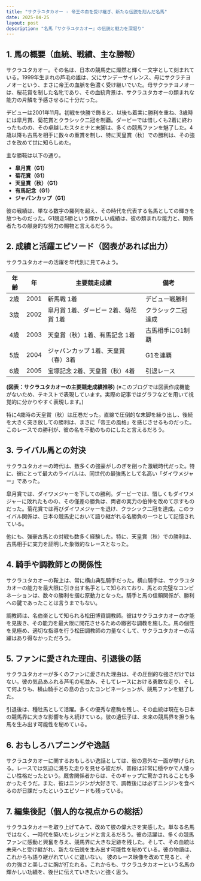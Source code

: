 ```yaml
---
title: "サクラユタカオー - 帝王の血を受け継ぎ、新たな伝説を刻んだ名馬"
date: 2025-04-25
layout: post
description: "名馬『サクラユタカオー』の伝説と魅力を深堀り"
---
```


## 1. 馬の概要（血統、戦績、主な勝鞍）

サクラユタカオー。その名は、日本の競馬史に燦然と輝く一文字として刻まれている。1999年生まれの芦毛の雄は、父にサンデーサイレンス、母にサクラチヨノオーという、まさに帝王の血脈を色濃く受け継いでいた。母サクラチヨノオーは、桜花賞を制した名牝であり、その血統背景は、サクラユタカオーの類まれな能力の片鱗を予感させるに十分だった。

デビューは2001年11月。初戦を快勝で飾ると、以後も着実に勝利を重ね、3歳時には皐月賞、菊花賞とクラシック二冠を制覇。ダービーでは惜しくも2着に終わったものの、その卓越したスタミナと末脚は、多くの競馬ファンを魅了した。4歳以降も古馬を相手に数々の重賞を制し、特に天皇賞（秋）での勝利は、その強さを改めて世に知らしめた。

主な勝鞍は以下の通り。

* **皐月賞（G1）**
* **菊花賞（G1）**
* **天皇賞（秋）（G1）**
* **有馬記念（G1）**
* **ジャパンカップ（G1）**


彼の戦績は、単なる数字の羅列を超え、その時代を代表する名馬としての輝きを放つものだった。G1競走5勝という輝かしい成績は、彼の類まれな能力と、関係者たちの献身的な努力の賜物と言えるだろう。


## 2. 成績と活躍エピソード（図表があれば出力）

サクラユタカオーの活躍を年代別に見てみよう。

| 年齢 | 年 | 主要競走成績 | 備考 |
|---|---|---|---|
| 2歳 | 2001 | 新馬戦 1着 | デビュー戦勝利 |
| 3歳 | 2002 | 皐月賞 1着、ダービー 2着、菊花賞 1着 | クラシック二冠達成 |
| 4歳 | 2003 | 天皇賞（秋）1着、有馬記念 1着 | 古馬相手にG1制覇 |
| 5歳 | 2004 | ジャパンカップ 1着、天皇賞（春）3着 | G1を連覇 |
| 6歳 | 2005 | 宝塚記念 2着、天皇賞（秋）4着 |  引退レース |


**(図表：サクラユタカオーの主要競走成績推移)**  (※このブログでは図表作成機能がないため、テキストで表現しています。実際の記事ではグラフなどを用いて視覚的に分かりやすく表現します。)

特に4歳時の天皇賞（秋）は圧巻だった。直線で圧倒的な末脚を繰り出し、後続を大きく突き放しての勝利は、まさに「帝王の風格」を感じさせるものだった。このレースでの勝利が、彼の名を不動のものにしたと言えるだろう。


## 3. ライバル馬との対決

サクラユタカオーの時代は、数多くの強豪がしのぎを削った激戦時代だった。特に、彼にとって最大のライバルは、同世代の最強馬として名高い「ダイワメジャー」であった。

皐月賞では、ダイワメジャーを下しての勝利。ダービーでは、惜しくもダイワメジャーに敗れたものの、その僅差の勝負は、両者の実力の伯仲を改めて示すものだった。菊花賞では再びダイワメジャーを退け、クラシック二冠を達成。このライバル関係は、日本の競馬史において語り継がれる名勝負の一つとして記憶されている。

他にも、強豪古馬との対戦も数多く経験した。特に、天皇賞（秋）での勝利は、古馬相手に実力を証明した象徴的なレースとなった。


## 4. 騎手や調教師との関係性

サクラユタカオーの鞍上は、常に横山典弘騎手だった。横山騎手は、サクラユタカオーの能力を最大限に引き出す名手として知られており、馬との完璧なコンビネーションは、数々の勝利を掴む原動力となった。騎手と馬の信頼関係が、勝利への鍵であったことは言うまでもない。

調教師は、名伯楽として知られる松田博資調教師。彼はサクラユタカオーの才能を見抜き、その能力を最大限に開花させるための緻密な調教を施した。馬の個性を見極め、適切な指導を行う松田調教師の力量なくして、サクラユタカオーの活躍はあり得なかっただろう。


## 5. ファンに愛された理由、引退後の話

サクラユタカオーが多くのファンに愛された理由は、その圧倒的な強さだけではない。彼の気品あふれる芦毛の毛並み、そしてレースにおける勇敢な走り、そして何よりも、横山騎手との息の合ったコンビネーションが、競馬ファンを魅了した。

引退後は、種牡馬として活躍。多くの優秀な産駒を残し、その血統は現在も日本の競馬界に大きな影響を与え続けている。彼の遺伝子は、未来の競馬界を担う名馬を生み出す可能性を秘めている。


## 6. おもしろハプニングや逸話

サクラユタカオーに関するおもしろい逸話としては、彼の意外な一面が挙げられる。レースでは気迫に満ちた走りを見せる彼だが、普段は非常に穏やかで人懐っこい性格だったという。厩舎関係者からは、そのギャップに驚かされることも多かったそうだ。また、彼はニンジンが大好きで、調教後には必ずニンジンを食べるのが日課だったというエピソードも残っている。


## 7. 編集後記（個人的な視点からの総括）

サクラユタカオーを取り上げてみて、改めて彼の偉大さを実感した。単なる名馬ではなく、一時代を築いたレジェンドと言えるだろう。彼の活躍は、多くの競馬ファンに感動と興奮を与え、競馬界に大きな足跡を残した。そして、その血統は未来へと受け継がれ、新たな伝説を生み出す可能性を秘めている。彼の物語は、これからも語り継がれていくに違いない。  彼のレース映像を改めて見ると、その力強さと美しさに胸が打たれる。これからも、サクラユタカオーという名馬の輝かしい功績を、後世に伝えていきたいと強く思う。
